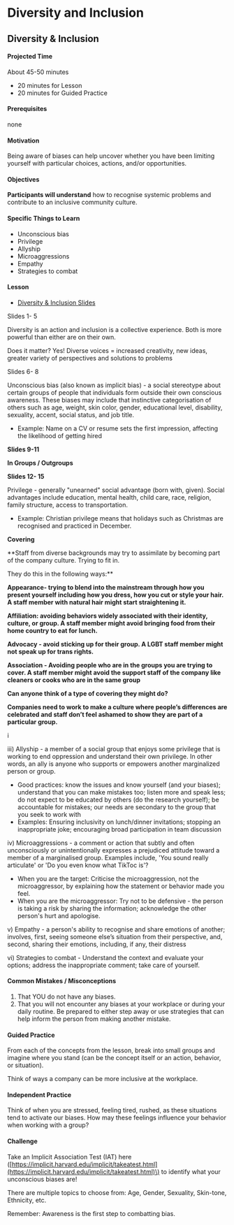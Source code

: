 # Diversity and Inclusion

## Diversity & Inclusion

#### Projected Time

About 45-50 minutes

* 20 minutes for Lesson
* 20 minutes for Guided Practice

#### Prerequisites

none

#### Motivation

Being aware of biases can help uncover whether you have been limiting yourself with particular choices, actions, and/or opportunities.

#### Objectives

**Participants will understand** how to recognise systemic problems and contribute to an inclusive community culture.

#### Specific Things to Learn

* Unconscious bias
* Privilege
* Allyship
* Microaggressions
* Empathy
* Strategies to combat

#### Lesson

* [Diversity & Inclusion Slides](https://docs.google.com/presentation/d/1gk-mLW_XpOYaEgDQX_s9NPulyuu6Fnd0szZc9Sv4WRY/edit?usp=sharing)

Slides 1- 5

Diversity is an action and inclusion is a collective experience. Both is more powerful than either are on their own.

Does it matter? Yes! Diverse voices = increased creativity, new ideas, greater variety of perspectives and solutions to problems

Slides 6- 8

Unconscious bias \(also known as implicit bias\) - a social stereotype about certain groups of people that individuals form outside their own conscious awareness. These biases may include that instinctive categorisation of others such as age, weight, skin color, gender, educational level, disability, sexuality, accent, social status, and job title.

* Example: Name on a CV or resume sets the first impression, affecting the likelihood of getting hired

**Slides 9-11**

**In Groups / Outgroups** 

**Slides 12- 15** 

Privilege - generally "unearned" social advantage \(born with, given\). Social advantages include education, mental health, child care, race, religion, family structure, access to transportation.

* Example: Christian privilege means that holidays such as Christmas are recognised and practiced in December.

**Covering**  


**Staff from diverse backgrounds may try to assimilate by becoming part of the company culture. Trying to fit in.  
  
They do this in the following ways:**  


**Appearance- trying to blend into the mainstream through how you present yourself  including how you dress, how you cut or style your hair. A staff member with natural hair might start straightening it.** 

**Affiliation: avoiding behaviors widely associated with their identity, culture, or group. A staff member might avoid bringing food from their home country to eat for lunch.** 

**Advocacy -  avoid sticking up for their group.  A LGBT staff member might not speak up for trans rights.**

**Association - Avoiding people who are in the groups you are trying to cover. A staff member might avoid the support staff of the company like cleaners or cooks who are in the same group**  
  


**Can anyone think of a type of covering they might do?**   


**Companies need to work to make a culture where people’s differences are celebrated and staff don’t feel ashamed to show they are part of a particular group.**   
  


i

iii\) Allyship - a member of a social group that enjoys some privilege that is working to end oppression and understand their own privilege. In other words, an ally is anyone who supports or empowers another marginalized person or group.

* Good practices: know the issues and know yourself \(and your biases\); understand that you can make mistakes too; listen more and speak less; do not expect to be educated by others \(do the research yourself\); be accountable for mistakes; our needs are secondary to the group that you seek to work with
* Examples: Ensuring inclusivity on lunch/dinner invitations; stopping an inappropriate joke; encouraging broad participation in team discussion

iv\) Microaggressions - a comment or action that subtly and often unconsciously or unintentionally expresses a prejudiced attitude toward a member of a marginalised group. Examples include, 'You sound really articulate' or 'Do you even know what TikToc is'?

* When you are the target: Criticise the microaggression, not the microaggressor, by explaining how the statement or behavior made you feel.
* When you are the microaggressor: Try not to be defensive - the person is taking a risk by sharing the information; acknowledge the other person's hurt and apologise.

v\) Empathy - a person's ability to recognise and share emotions of another; involves, first, seeing someone else’s situation from their perspective, and, second, sharing their emotions, including, if any, their distress

vi\) Strategies to combat - Understand the context and evaluate your options; address the inappropriate comment; take care of yourself.

#### Common Mistakes / Misconceptions

1. That YOU do not have any biases.
2. That you will not encounter any biases at your workplace or during your daily routine. Be prepared to either step away or use strategies that can help inform the person from making another mistake.

#### Guided Practice

From each of the concepts from the lesson, break into small groups and imagine where you stand \(can be the concept itself or an action, behavior, or situation\). 

Think of ways a company can be more inclusive at the workplace.

#### Independent Practice

Think of when you are stressed, feeling tired, rushed, as these situations tend to activate our biases. How may these feelings influence your behavior when working with a group? 

#### Challenge

Take an Implicit Association Test \(IAT\) here \([https://implicit.harvard.edu/implicit/takeatest.html](https://implicit.harvard.edu/implicit/takeatest.html)\) to identify what your unconscious biases are!

There are multiple topics to choose from: Age, Gender, Sexuality, Skin-tone, Ethnicity, etc.

Remember: Awareness is the first step to combatting bias.

